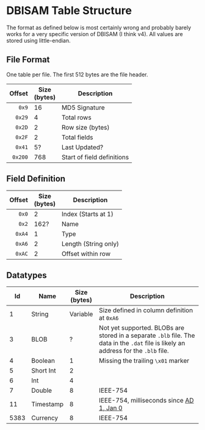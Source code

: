 DBISAM Table Structure
======================
The format as defined below is most certainly wrong and probably barely works for a very specific version of DBISAM (I think v4). All values are stored using little-endian.


File Format
-----------

One table per file. The first 512 bytes are the file header.

|  Offset  | Size<br>(bytes) | Description |
|  ------: | ---- | -------------------- |
|  `0x9`   | 16   | MD5 Signature        |
|  `0x29`  | 4    | Total rows           |
|  `0x2D`  | 2    | Row size (bytes)     |
|  `0x2F`  | 2    | Total fields         |
|  `0x41`  | 5?   | Last Updated?        |
|  `0x200` | 768  | Start of field definitions |


Field Definition
----------------

|  Offset  | Size<br>(bytes) | Description   |
|  ------: | ---- | --------------------- |
|  `0x0`   | 2    | Index (Starts at 1)   |
|  `0x2`   | 162? | Name                  |
|  `0xA4`  | 1    | Type                  |
|  `0xA6`  | 2    | Length (String only)  |
|  `0xAC`  | 2    | Offset within row     |


Datatypes
---------

| Id | Name      | Size<br>(bytes) | Description   |
| -- | --------- | --- |----------------------- |
| 1  | String    | Variable | Size defined in column definition at `0xA6` |
| 3  | BLOB      | ? | Not yet supported. BLOBs are stored in a separate `.blb` file. The data in the `.dat` file is likely an address for the `.blb` file.  |
| 4  | Boolean   | 1 | Missing the trailing `\x01` marker |
| 5  | Short Int | 2 |           |
| 6  | Int       | 4 |           |
| 7  | Double    | 8 | IEEE-754  |
| 11 | Timestamp | 8 | IEEE-754, milliseconds since [AD 1, Jan 0](https://en.wikipedia.org/wiki/List_of_non-standard_dates#January_0) |
| 5383 | Currency | 8 | IEEE-754  |

